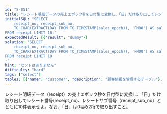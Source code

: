 ```yaml
---
id: "S-051"
title: "レシート明細データの売上エポック秒を日付型に変換し、「日」だけ取り出してレシート番号(rece..."
initialSQL: "SELECT 
    receipt_no, receipt_sub_no,
    TO_CHAR(EXTRACT(DAY FROM TO_TIMESTAMP(sales_epoch)), 'FM00') AS sales_day
FROM receipt LIMIT 10;"
expectedResult: [{"result": "dummy"}]
solution: "SELECT 
    receipt_no, receipt_sub_no,
    TO_CHAR(EXTRACT(DAY FROM TO_TIMESTAMP(sales_epoch)), 'FM00') AS sales_day
FROM receipt LIMIT 10
;"
hint: "ヒントはありません"
difficulty: "hard"
tags: ["select"]
tables: [{"name": "customer", "description": "顧客情報を管理するテーブル"}, {"name": "receipt", "description": "レシート明細データを管理するテーブル"}, {"name": "store", "description": "店舗情報を管理するテーブル"}, {"name": "product", "description": "商品情報を管理するテーブル"}, {"name": "category", "description": "カテゴリ情報を管理するテーブル"}]
---
```


レシート明細データ（receipt）の売上エポック秒を日付型に変換し、「日」だけ取り出してレシート番号(receipt_no)、レシートサブ番号（receipt_sub_no）とともに10件表示せよ。なお、「日」は0埋め2桁で取り出すこと。
